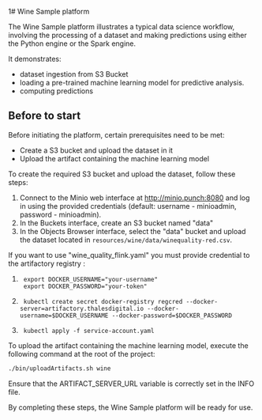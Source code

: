 1# Wine Sample platform

The Wine Sample platform illustrates a typical data science workflow, involving the processing of a dataset and making predictions using either the Python engine or the Spark engine.

It demonstrates:
* dataset ingestion from S3 Bucket
* loading a pre-trained machine learning model for predictive analysis.
* computing predictions

## Before to start

Before initiating the platform, certain prerequisites need to be met:

* Create a S3 bucket and upload the dataset in it
* Upload the artifact containing the machine learning model

To create the required S3 bucket and upload the dataset, follow these steps:

1. Connect to the Minio web interface at http://minio.punch:8080 and log in using the provided credentials (default: username - minioadmin, password - minioadmin).
2. In the Buckets interface, create an S3 bucket named "data"
3. In the Objects Browser interface, select the "data" bucket and upload the dataset located in ```resources/wine/data/winequality-red.csv```.

If you want to use "wine_quality_flink.yaml" you must provide credential to the artifactory registry :

1. ```shell
    export DOCKER_USERNAME="your-username"
    export DOCKER_PASSWORD="your-token"
    ```
2. ```shell
    kubectl create secret docker-registry regcred --docker-server=artifactory.thalesdigital.io --docker-username=$DOCKER_USERNAME --docker-password=$DOCKER_PASSWORD
    ```
3. ```shell
    kubectl apply -f service-account.yaml
    ```
To upload the artifact containing the machine learning model, execute the following command at the root of the project:

```sh
./bin/uploadArtifacts.sh wine
```

Ensure that the ARTIFACT_SERVER_URL variable is correctly set in the INFO file.

By completing these steps, the Wine Sample platform will be ready for use.